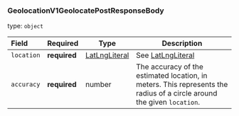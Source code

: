 <!--- This is a generated file, do not edit! -->
<!--- [START maps_http_schema_GeolocationV1GeolocatePostResponseBody] -->
<h3 class="schema-object" id="GeolocationV1GeolocatePostResponseBody">GeolocationV1GeolocatePostResponseBody</h3>

type: `object`

| Field      | Required     | Type                                            | Description                                                                                                            |
| :--------- | ------------ | ----------------------------------------------- | ---------------------------------------------------------------------------------------------------------------------- |
| `location` | **required** | [LatLngLiteral](#LatLngLiteral "LatLngLiteral") | See [LatLngLiteral](#LatLngLiteral "LatLngLiteral")                                                                    |
| `accuracy` | **required** | number                                          | The accuracy of the estimated location, in meters. This represents the radius of a circle around the given `location`. |

<!--- [END maps_http_schema_GeolocationV1GeolocatePostResponseBody] -->
